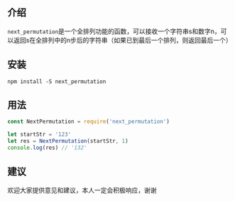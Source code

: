 ## 介绍
`next_permutation`是一个全排列功能的函数，可以接收一个字符串s和数字n，可以返回s在全排列中的n步后的字符串（如果已到最后一个排列，则返回最后一个）

## 安装
```
npm install -S next_permutation
```
## 用法
``` javascript
const NextPermutation = require('next_permutation')

let startStr = '123'
let res = NextPermutation(startStr, 1)
console.log(res) // '132' 
```

## 建议
欢迎大家提供意见和建议，本人一定会积极响应，谢谢